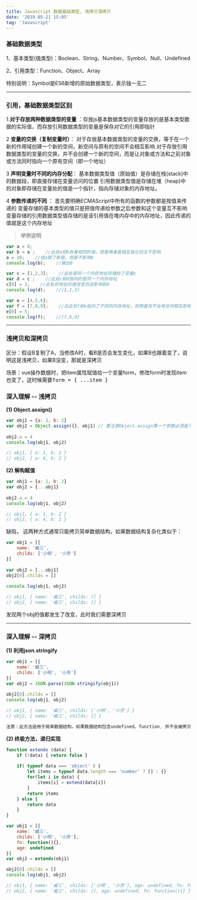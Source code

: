 ```yaml
---
title: Javascript 数据基础类型, 浅拷贝深拷贝
date: '2019-05-21 15:05'
tag: 'Javascript'
---
```


### 基础数据类型
1、基本类型(值类型)：Boolean、String、Number、Symbol、Null、Undefined

2、引用类型：Function、Object、Array

特别说明：Symbol是ES6新增的原始数据类型，表示独一无二


- - -

### 引用，基础数据类型区别

1.**对于存放两种数据类型的变量** ：存放js基本数据类型的变量存放的是基本类型数据的实际值，而存放引用数据类型的变量是保存对它的引用即指针

2 **变量的交换（复制变量时）**： 对于存放基本数据类型的变量的交换，等于在一个新的作用域创建一个新的空间，新空间与原有的空间不会相互影响
对于存放引用数据类型的变量的交换，并不会创建一个新的空间，而是让对象或方法和之前对象或方法同时指向一个原有空间（即一个地址）

3 **声明变量时不同的内存分配**： 基本数据类型值（原始值）是存储在栈(stack)中的数据段，即直接存储在变量访问的位置
引用数据类型值是存储在堆（heap)中的对象即存储在变量处的值是一个指针，指向存储对象的内存地址。

4 **参数传递的不同** ： 首先要明确ECMAScript中所有的函数的参数都是按值来传递的
变量存储的基本类型的值只是把值传递给参数之后参数和这个变量互不影响
变量存储的引用数据类型值存储的是该引用值在堆内存中的内存地址，因此传递的值就是这个内存地址

> 举例说明
```javascript
var a = 8;
var b = a ;    //此处a和b有着相同的值，但是两者是相互独立的互不影响
a = 10;    //给a赋了新值，但是不影响b
console.log(b);    //输出8
```

```javascript
var c = [1,2,3];    //此处是将一个内存地址存储给了变量c
var d = c ;    //此处c和d指向的是同一个内存地址
c[0] = 2;    //此处将地址的值改变则会影响到d
console.log(d);    //[2,2,3]
```

```javascript
var e = [4,5,6];
var f = [7,8,9];    //在此处f和e指向了不同的内存地址，则两者将不会有任何相互影响
e[0] = 5;
console.log(f);    //[7,8,9]
```

- - -

### 浅拷贝和深拷贝

区分：假设B复制了A，当修改A时，看B是否会发生变化，如果B也跟着变了，说明这是浅拷贝，如果B没变，那就是深拷贝

场景：vue操作数据时，把item属性赋值给一个变量form，修改form时发现item也变了，这时候需要<kbd>form = { ...item }</kbd>

### 深入理解 -- 浅拷贝

**(1) Object.assign()**
```javascript
var obj1 = {a: 1, b: 2}
var obj2 = Object.assign({}, obj1) // 要注意Object.assign第一个参数必须是个空对象
 
obj2.a = 4
console.log(obj1, obj2)

// obj1, { a: 1, b: 2 }
// obj2, { a: 4, b: 2 }
```

**(2) 解构赋值**
```javascript
var obj1 = {a: 1, b: 2}
var obj2 = {...obj1}
 
obj2.a = 4
console.log(obj1, obj2)

// obj1, { a: 1, b: 2 }
// obj2, { a: 4, b: 2 }
```

缺陷， 这两种方式通常只能拷贝简单数据结构，如果数据结构复杂化类似于： 
```javascript
var obj1 = [{
    name: '臧三',
    childs: ['小明', '小芳']
}]
 
var obj2 = [...obj1]
obj2[0].childs = []
 
console.log(obj1, obj2)

// obj1, { name: '臧三', childs: [] }
// obj2, { name: '臧三', childs: [] }
```
发现两个obj的值都发生了改变，此时我们需要深拷贝

----------

### 深入理解 -- 深拷贝
**(1) 利用json.stringify**
```javascript
var obj1 = [{
    name: '臧三',
    childs: ['小明', '小芳']
}]
var obj2 = JSON.parse(JSON.stringify(obj1))
 
obj2[0].childs = []
console.log(obj1, obj2)

// obj1, { name: '臧三', childs: ['小明', '小芳'] }
// obj2, { name: '臧三', childs: [] }

注意：此方法适用于简单数据结构，如果数据结构包含undefined，function, 并不会被拷贝
```

**(2) 终极方法，递归实现**
```javascript
function extends (data) {
    if (!data) { return false }
    
    if( typeof data === 'object' ) {
        let items = typeof data.length === 'number' ? [] : {}
        for(let i in data) {
            items[i] = extend(data[i])
        }
        return items
    } else {
        return data
    }
}

var obj1 = [{
    name: '臧三',
    childs: ['小明', '小芳'],
    fn: function(){},
    age: undefined
}]
var obj2 = extends(obj1)

obj2[0].childs = []
console.log(obj1, obj2)

// obj1, { name: '臧三', childs: ['小明', '小芳'], age: undefined, fn: function(){} }
// obj2, { name: '臧三', childs: [], age: undefined, fn: function(){} }
```



